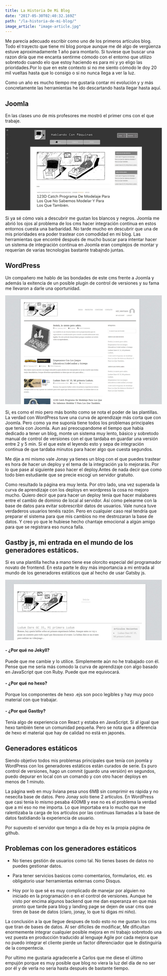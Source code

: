 ```yaml
---
title: La Historia De Mi Blog
date: "2017-05-30T02:40:32.169Z"
path: "/la-historia-de-mi-blog/"
image_article: "image-article.jpg"
---
```


Me parecía adecuado escribir como uno de los primeros artículos
blog. Todo el trayecto que tiene mi blog porque aunque me dé algo
de vergüenza estuve aproximadamente 1 año para montarlo.
Si tuviese que buscar una razon diría que me encanta sentirme
cómodo con el entorno que utilizo sobretodo cuando elo que estoy
haciendo es para mi y yo eligo las prioridades.Por lo que en este contexto
si no me siento cómodo le doy 20 mil vueltas hasta que lo consigo
o si no nunca llega a ver la luz.


Como un año es mucho tiempo me gustaría contar mi evolución y
y más concretamente las herramientas he ido descartando hasta
llegar hasta aquí.


## Joomla
En las clases uno de mis profesores me mostró el primer cms con
el que trabaje.

![Joomla](./joomla-version.jpg)

Si ya sé cómo vais a descubrir me gustan los blancos y
negros. Joomla me abrió los ojos al problema de los cms hacer
integración continua en estos entornos cuesta una barbaridad.
No tarde mucho en descubrir que una de mis prioridades era poder trastear
con comodidad en mi blog. Las herramientas que encontré después de
mucho buscar para intentar hacer un sistema de integración continua en Joomla
eran complejos de montar y requerían de varias tecnologías bastante trabajndo
juntas.


## WordPress
Un compañero me hablo de las bondades de este cms frente a Joomla
y además la exitencia de un posible plugin de control de versiones y su fama
me llevaron a darle una oportunidad.


![Wordpress](./wordpress-version.jpg)

Si, es como el mio pero más bonito como se nota el poder de las plantillas.
La verdad con WordPress tuve una curva de aprendizaje más corta que con Joomla.
Pero como ya me suponía tiene todos los problemas principales que
tenía con Joomla. Aun así preocupandome el tiempo que habia dedicado a tener un blog,
monte un sistema muy lento, básico y sobretodo manual de control
de versiones con el que tardaba en guardar una versión entre
2 y 5 min. Si el que este el leyendo esto y sepa de integración
continua de que tardaba minutos para hacer algo que cuesta segundos.

Me dije a mi mismo vale Jonay ya tienes un blog con el que puedes
trastear es hora de hacer un deploy y el tema de la integración ya lo mejorarás.
Por lo que pase al siguiente paso hacer el deploy.Antes de nada decir que como
todo bien estudiante que se precie escogí un servidor gratuito.


 Como resultado la página era muy lenta. Por otro lado, una
 vez superada la curva de aprendizaje con los deploys en wordpress la cosa
 no mejoro mucho. Quiero decir que para hacer un deploy tenía
 que hacer malabares entre el cambio de dominio de local
 al servidor. Así como pelearme con la base de datos para
 evitar sobrescribir datos de usuarios. Vale nunca tuve
 verdaderos usuarios tenéis razón. Pero en cualquier caso real
 tendría que preparar el sistema para que mis cambios no
 me destrozaran la base de datos. Y creo yo que le hubiese
 hecho chantaje emocional a algún amigo para que se registrara
 eso nunca falla.


## Gastby js, mi entrada en el mundo de los generadores estáticos.

Si es una plantilla hecha a mano tiene ese olorcito especial
del programador novato de frontend.
En esta parte le doy más importancia a mi entrada al mundo de los generadores
estáticos que al hecho de usar Gatsby js.

![Gastby](./gastby-version.jpg)


#### - ¿Por qué no Jekyll?
Puede que me cambie y lo utilice. Simplemente aún no he trabajado
 con él. Pense que me seria más comodo la
curva de aprendizaje con algo basado en JavaScript que con
Ruby. Puede que me equivocará.

#### - ¿Por qué no hexo?
Porque los componentes de hexo .ejs son poco legibles y hay muy
poco material con que trabajar.

#### - ¿Por qué Gastby?
Tenía algo de experiencia con React y estaba en JavaScript.
Sí al igual que hexo también tiene un comunidad pequeña.
Pero se nota que a diferencia de hexo el material que hay
de calidad no está en japonés.

## Generadores estáticos

Siendo objetivo todos mis problemas principales que tenía con joomla y
WordPress con los generadores estáticos están curados de serie.
Es puro control de versiones, hago un commit (guardo una
versión) en segundos, puedo depurar en local con un comando
y con otro hacer deploys en menos de 1 minuto.

La página web en muy liviana pesa unos 6MB sin comprimir es rápida
y no nesecita base de datos. Pero Jonay solo tiene 2 artículos.
En WordPress que casi tenia lo mismo pesaba 400MB y ese no es
el problema la verdad que a mí eso no me importa. Lo que importaba
era lo mucho que me ralentizaba la carga de los artículos por las
continuas llamadas a la base de datos fastidiando la experiencia de usuario.

Por supuesto el servidor que tengo a día de hoy es la propia página de github.

## Problemas con los generadores estáticos

- No tienes gestión de usuarios como tal. No tienes bases de datos no puedes
gestionar datos.

- Para tener servicios basicos como comentarios, formularios, etc.
es obligatorio usar herramientas externas como Disqus.

- Hoy por lo que sé es muy complicado de manejar por alguien no iniciado
en la programación o en el control de versiones.
Aunque he visto por encima algunos backend que me dan esperanza
en que más pronto que tarde para blog y landing page se dejen
de usar cms que tiren de base de datos (claro, jonay, lo que tú digas mi niño).


La conclusión a la que llegue despues de todo esto no me gustan los cms que
tiran de bases de datos. Al ser difíciles de modificar, Me dificultan enormemente
integrar cualquier posible mejora en mi trabajo sobretodo una vez puesta en producción
traducido al lenguaje Agile por cada mejora que no puedo integrar
el cliente pierde un factor diferenciador que le distinguiría de la compentecia.




Por ultimo me gustaria agradecerle a Carlos que me diese el último empujón porque
es muy posible que blog no viera la luz del día de
no ser por él y de verla no seria hasta después de bastante tiempo.